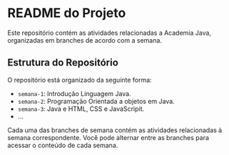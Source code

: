 # README do Projeto

Este repositório contém as atividades relacionadas a Academia Java, organizadas em branches de acordo com a semana.

## Estrutura do Repositório

O repositório está organizado da seguinte forma:

- `semana-1`: Introdução Linguagem Java.
- `semana-2`: Programação Orientada a objetos em Java.
- `semana-3`: Java e HTML, CSS e JavaScripit.
- ...

Cada uma das branches de semana contém as atividades relacionadas à semana correspondente. Você pode alternar entre as branches para acessar o conteúdo de cada semana.
